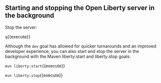 ## Starting and stopping the Open Liberty server in the background 

Stop the server:

`q`{{execute}}

Although the `dev` goal has allowed for quicker turnarounds and an improved developer experience, you can also start and stop the server in the background with the Maven liberty:start and liberty:stop goals:

`mvn liberty:start`{{execute}}

`mvn liberty:stop`{{execute}}

